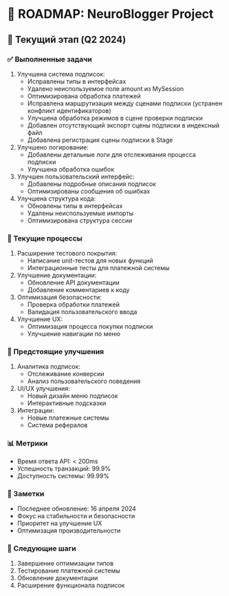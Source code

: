 # 🎯 ROADMAP: NeuroBlogger Project

## 📅 Текущий этап (Q2 2024)

### ✅ Выполненные задачи
1. Улучшена система подписок:
   - Исправлены типы в интерфейсах
   - Удалено неиспользуемое поле amount из MySession
   - Оптимизирована обработка платежей
   - Исправлена маршрутизация между сценами подписки (устранен конфликт идентификаторов)
   - Улучшена обработка режимов в сцене проверки подписки
   - Добавлен отсутствующий экспорт сцены подписки в индексный файл
   - Добавлена регистрация сцены подписки в Stage
2. Улучшено логирование:
   - Добавлены детальные логи для отслеживания процесса подписки
   - Улучшена обработка ошибок
3. Улучшен пользовательский интерфейс:
   - Добавлены подробные описания подписок
   - Оптимизированы сообщения об ошибках
4. Улучшена структура кода:
   - Обновлены типы в интерфейсах
   - Удалены неиспользуемые импорты
   - Оптимизирована структура сессии

### 🔄 Текущие процессы
1. Расширение тестового покрытия:
   - Написание unit-тестов для новых функций
   - Интеграционные тесты для платежной системы
2. Улучшение документации:
   - Обновление API документации
   - Добавление комментариев к коду
3. Оптимизация безопасности:
   - Проверка обработки платежей
   - Валидация пользовательского ввода
4. Улучшение UX:
   - Оптимизация процесса покупки подписки
   - Улучшение навигации по меню

### 🚀 Предстоящие улучшения
1. Аналитика подписок:
   - Отслеживание конверсии
   - Анализ пользовательского поведения
2. UI/UX улучшения:
   - Новый дизайн меню подписок
   - Интерактивные подсказки
3. Интеграции:
   - Новые платежные системы
   - Система рефералов

### 📊 Метрики
- Время ответа API: < 200ms
- Успешность транзакций: 99.9%
- Доступность системы: 99.99%

### 📝 Заметки
- Последнее обновление: 16 апреля 2024
- Фокус на стабильности и безопасности
- Приоритет на улучшение UX
- Оптимизация производительности

### 🎯 Следующие шаги
1. Завершение оптимизации типов
2. Тестирование платежной системы
3. Обновление документации
4. Расширение функционала подписок